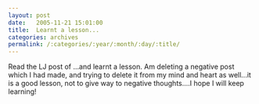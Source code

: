```yaml
---
layout: post
date:	2005-11-21 15:01:00
title:  Learnt a lesson...
categories: archives
permalink: /:categories/:year/:month/:day/:title/
---
```

Read the LJ post of <LJ user="shortindiangirl">...and learnt a lesson. Am deleting a negative post which I had made, and trying to delete it from my mind and heart as well...it is a good lesson, not to give way to negative thoughts....I hope I will keep learning!
